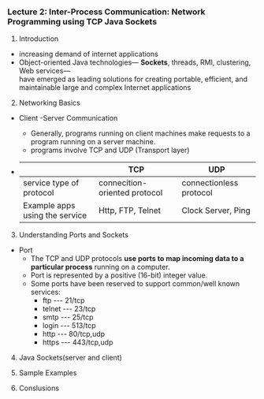 ### Lecture 2: Inter-Process Communication: Network Programming using TCP Java Sockets

1. Introduction
+ increasing demand of internet applications
+ Object-oriented Java technologies— **Sockets**, threads, RMI, clustering, Web services—  
have emerged as leading solutions for creating portable, efficient, and   
maintainable large and complex Internet applications


2. Networking Basics
+ Client -Server Communication
  - Generally, programs running on client machines make requests to a program running on a server machine. 
  - programs involve TCP and UDP (Transport layer)
  
+ | |TCP|UDP|
  |---|---|---|
  |service type of protocol |connecition-oriented protocol| connectionless protocol|
  |Example apps using the service|Http, FTP, Telnet| Clock Server, Ping|
  
  
3. Understanding Ports and Sockets
+ Port
  - The TCP and UDP protocols **use ports to map incoming data to a particular process** running on a
computer. 
  - Port is represented by a positive (16-bit) integer value. 
  - Some ports have been reserved to support common/well known services:
    - ftp ---  21/tcp 
    - telnet ---  23/tcp
    - smtp --- 25/tcp
    - login --- 513/tcp
    - http --- 80/tcp,udp
    - https --- 443/tcp,udp
4. Java Sockets(server and client)

5. Sample Examples

6. Conslusions
